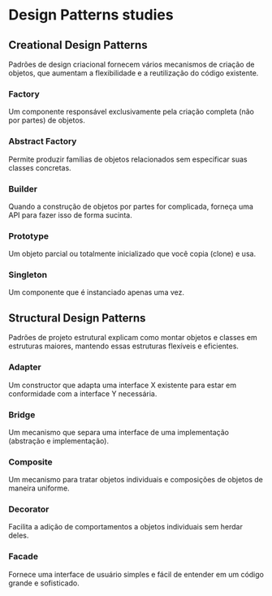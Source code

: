 # Design Patterns studies

## Creational Design Patterns

Padrões de design criacional fornecem vários mecanismos de criação de objetos, que aumentam a flexibilidade e a reutilização do código existente.

### Factory

Um componente responsável exclusivamente pela criação completa (não por partes) de objetos.

### Abstract Factory

Permite produzir famílias de objetos relacionados sem especificar suas classes concretas.

### Builder

Quando a construção de objetos por partes for complicada, forneça uma API para fazer isso de forma sucinta.

### Prototype

Um objeto parcial ou totalmente inicializado que você copia (clone) e usa.

### Singleton

Um componente que é instanciado apenas uma vez.

## Structural Design Patterns

Padrões de projeto estrutural explicam como montar objetos e classes em estruturas maiores, mantendo essas estruturas flexíveis e eficientes.

### Adapter

Um constructor que adapta uma interface X existente para estar em conformidade com a interface Y necessária.

### Bridge

Um mecanismo que separa uma interface de uma implementação (abstração e implementação).

### Composite

Um mecanismo para tratar objetos individuais e composições de objetos de maneira uniforme.

### Decorator

Facilita a adição de comportamentos a objetos individuais sem herdar deles.

### Facade

Fornece uma interface de usuário simples e fácil de entender em um código grande e sofisticado.

